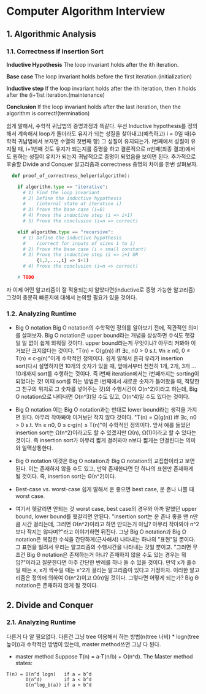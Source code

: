 # **Computer Algorithm Interview**
## 1. Algorithmic Analysis
### 1.1. Correctness if Insertion Sort
**Inductive Hypothesis** The loop invariant holds after the ith iteration.

**Base case** The loop invariant holds before the first iteration.(initialization)

**Inductive step** If the loop invariant holds after the ith iteration, then it holds after the (i+1)st iteration.(maintenance)

**Conclusion** If the loop invariant holds after the last iteration, then the algorithm is correct!(termination)

쉽게 말해서, 수학적 귀납법의 증명과정과 똑같다. 우선 Inductive hypothesis를 정의해서 계속해서 loop가 돌더라도 유지가 되는 성질을 찾아내고(예측하고) i = 0일 때(수학적 귀납법에서 보자면 수열의 첫번째 항) 그 성질이 유지되는가. i번째에서 성질이 유지될 때, i+1번째 것도 유지가 되는지를 증명을 하고 결론적으로 n번째(최종 결과)에서도 원하는 성질이 유지가 되는지 귀납적으로 증명이 되었음을 보이면 된다. 추가적으로 후술할 Divide and Conquer 알고리즘과 correctness 증명의 차이를 한번 살펴보자.
```python
  def proof_of_correctness_helper(algorithm):

    if algorithm.type == "iterative":
      # 1) Find the loop invariant
      # 2) Define the inductive hypothesis
      #    (internal state at iteration i)
      # 3) Prove the base case (i=0)
      # 4) Prove the inductive step (i => i+1)
      # 5) Prove the conclusion (i=n => correct)

    elif algorithm.type == "recursive":
      # 1) Define the inductive hypothesis
      #    (correct for inputs of sizes 1 to i)
      # 2) Prove the base case (i < small constant)
      # 3) Prove the inductive step (i => i+1 OR
           {1,2,...,i} => i+1)
      # 4) Prove the conclusion (i=n => correct)

    # TODO
```

자 이제 어떤 알고리즘이 잘 적용되는지 알았다면(inductive로 증명 가능한 알고리즘) 그것이 충분히 빠른지에 대해서 논의할 필요가 있을 것이다.

### 1.2. Analyzing Runtime
- Big O notation
Big O notation의 수학적인 정의를 알아보기 전에, 직관적인 의미를 살펴보자. Big O notation은 upper bound라는 개념을 상상하면 수식도 헷갈일 일 없이 쉽게 외워질 것이다. upper bound라는게 무엇이냐? 아무리 커봐야 이거보단 크지않다는 것이다. "T(n) = O(g(n)) iff ∃c, n0 > 0 s.t. ∀n ≥ n0, 0 ≤ T(n) ≤ c⋅g(n)"이게 수학적인 정의이다.
쉽게 말해서 흔히 우리가 insertion sort(다시 설명하자면 10개의 숫자가 있을 때, 앞에서부터 천천히 1개, 2개, 3개 ... 10개까지 sort를 수행하는 것이다. 즉 i번째 iteration에서는 i번째까지는 sorting이 되었다는 것! 이때 sort를 하는 방법은 i번째에서 새로운 숫자가 들어왔을 때, 적당한 그 친구의 위치로 그 숫자를 넣어주는 것)의 수행시간이 O(n^2)이라고 하는데, Big O notation으로 나타내면 O(n^3)일 수도 있고, O(n^4)일 수도 있다는 것이다.

- Big Ω notation
이는 Big O notation과는 반대로 lower bound라는 생각을 가지면 된다. 아무리 작아봐야 이거보단 작지 않다 것이다. "T(n) = Ω(g(n)) iff ∃c, n0 > 0 s.t. ∀n ≥ n0, 0 ≤ c⋅g(n) ≤ T(n)"이 수학적인 정의이다. 앞서 예를 들었던 insertion sort는 Ω(n^2)이라고도 할 수 있겠지만 Ω(n), Ω(1)이라고 할 수 있다는 것이다. 즉 insertion sort가 아무리 짧게 걸려봐야 n보다 짧게는 안걸린다는 의미와 일맥상통한다.

- Big Θ notation
이것은 Big O notation과 Big Ω notation의 교집합이라고 보면 된다. 이는 존재하지 않을 수도 있고, 만약 존재한다면 단 하나의 표현만 존재하게 될 것이다. 즉, insertion sort는 Θ(n^2)이다.

- Best-case vs. worst-case
쉽게 말해서 운 좋으면 best case, 운 존나 나쁠 때 worst case.

- 여기서 헷갈리면 안되는 것
worst case, best case의 경우와 아까 말했던 upper bound, lower bound를 헷갈리면 안된다. "insertion sort는 운 존나 좋을 땐 n만큼 시간 걸리는데, 그러면 Ω(n^2)이라고 하면 안되는거 아님? 아무리 작아봐야 n^2보다 작지는 않다며?"라고 이야기하면 뒤진다. 그냥 Big O notation과 Big Ω notation은 복잡한 수식을 간단하게(근사해서) 나타내는 하나의 "표현"일 뿐이다. 그 표현을 빌려서 우리는 알고리즘의 수행시간을 나타내는 것일 뿐이고. "그러면 무조건 Big Θ notation은 존재하는거 아냐? 존재하지 않을 수도 있는 경우는 뭐임?"이라고 질문한다면 아주 간단한 반례를 하나 들 수 있을 것이다. 만약 x가 홀수일 때는 x, x가 짝수일 때는 x^2가 걸리는 알고리즘이 있다고 가정하자. 이러한 알고리즘은 정의에 의하여 O(n^2)이고 Ω(n)일 것이다. 그렇다면 어떻게 되는가? Big Θ notation은 존재하지 않게 될 것이다.

## 2. Divide and Conquer
### 2.1. Analyzing Runtime
다른거 다 알 필요없다. 다른건 그냥 tree 이용해서 하는 방법(n(tree 너비)  * logn(tree 높이))과 수학적인 방법이 있는데, master method쓰면 그냥 다 된다.

- master method
Suppose T(n) = a⋅T(n/b) + O(n^d). The Master method states:
```
T(n) = O(n^d logn)   if a = b^d
       O(n^d)        if a < b^d
       O(n^log_b(a)) if a > b^d
```
